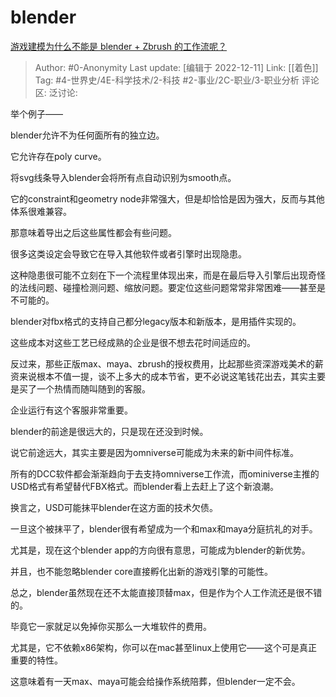 # blender
[游戏建模为什么不能是 blender + Zbrush 的工作流呢？](https://www.zhihu.com/question/508310078/answer/2796012866)

> Author: #0-Anonymity
> Last update: [编辑于 2022-12-11]
> Link: [[着色]]
> Tag: #4-世界史/4E-科学技术/2-科技 #2-事业/2C-职业/3-职业分析
> 评论区:
> 泛讨论:

举个例子——

blender允许不为任何面所有的独立边。

它允许存在poly curve。

将svg线条导入blender会将所有点自动识别为smooth点。

它的constraint和geometry node非常强大，但是却恰恰是因为强大，反而与其他体系很难兼容。

那意味着导出之后这些属性都会有些问题。

很多这类设定会导致它在导入其他软件或者引擎时出现隐患。

这种隐患很可能不立刻在下一个流程里体现出来，而是在最后导入引擎后出现奇怪的法线问题、碰撞检测问题、缩放问题。要定位这些问题常常非常困难——甚至是不可能的。

blender对fbx格式的支持自己都分legacy版本和新版本，是用插件实现的。

这些成本对这些工艺已经成熟的企业是很不想去花时间适应的。

反过来，那些正版max、maya、zbrush的授权费用，比起那些资深游戏美术的薪资来说根本不值一提，谈不上多大的成本节省，更不必说这笔钱花出去，其实主要是买了一个热情而随叫随到的客服。

企业运行有这个客服非常重要。

blender的前途是很远大的，只是现在还没到时候。

说它前途远大，其实主要是因为omniverse可能成为未来的新中间件标准。

所有的DCC软件都会渐渐趋向于去支持omniverse工作流，而ominiverse主推的USD格式有希望替代FBX格式。而blender看上去赶上了这个新浪潮。

换言之，USD可能抹平blender在这方面的技术欠债。

一旦这个被抹平了，blender很有希望成为一个和max和maya分庭抗礼的对手。

尤其是，现在这个blender app的方向很有意思，可能成为blender的新优势。

并且，也不能忽略blender core直接孵化出新的游戏引擎的可能性。

总之，blender虽然现在还不太能直接顶替max，但是作为个人工作流还是很不错的。

毕竟它一家就足以免掉你买那么一大堆软件的费用。

尤其是，它不依赖x86架构，你可以在mac甚至linux上使用它——这个可是真正重要的特性。

这意味着有一天max、maya可能会给操作系统陪葬，但blender一定不会。
